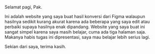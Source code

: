 Selamat pagi, Pak.

Ini adalah website yang saya buat hasil konversi dari Figma walaupun hasilnya sedikit kurang akurat karena ada beberapa yang saya edit atau perbaiki supaya hasilnya enak dipandang.
Website yang saya buat ini sangat simpel karena saya masih belajar, cuma ada tiga halaman saja. Makanya habis tugas ini dipresentasi, saya mau belajar lebih serius lagi.

Sekian dari saya, terima kasih.
